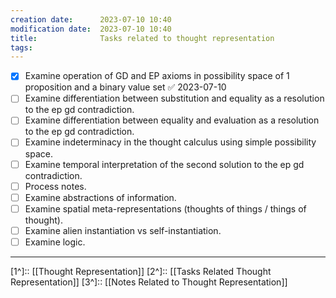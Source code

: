 ```yaml
---
creation date:		2023-07-10 10:40
modification date:	2023-07-10 10:40
title: 				Tasks related to thought representation
tags:
---
```


- [x] Examine operation of GD and EP axioms in possibility space of 1 proposition and a binary value set ✅ 2023-07-10
- [ ] Examine differentiation between substitution and equality as a resolution to the ep gd contradiction.
- [ ] Examine differentiation between equality and evaluation as a resolution to the ep gd contradiction.
- [ ] Examine indeterminacy in the thought calculus using simple possibility space.
- [ ] Examine temporal interpretation of the second solution to the ep gd contradiction.
- [ ] Process notes.
- [ ] Examine abstractions of information.
- [ ] Examine spatial meta-representations (thoughts of things / things of thought).
- [ ] Examine alien instantiation vs self-instantiation.
- [ ] Examine logic.
---
[1^]:: [[Thought Representation]]
[2^]:: [[Tasks Related Thought Representation]]
[3^]:: [[Notes Related to Thought Representation]]